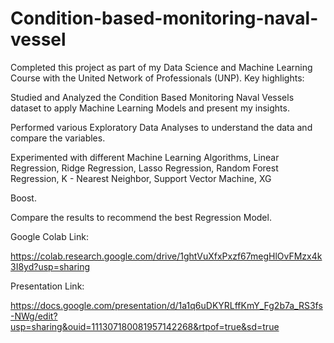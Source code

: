 # Condition-based-monitoring-naval-vessel

Completed this project as part of my Data Science and Machine Learning Course with the United Network of Professionals (UNP). Key highlights:

Studied and Analyzed the Condition Based Monitoring Naval Vessels dataset to apply Machine Learning Models and present my insights.

Performed various Exploratory Data Analyses to understand the data and compare the variables.

Experimented with different Machine Learning Algorithms, Linear Regression, Ridge Regression, Lasso Regression, Random Forest Regression, K - Nearest Neighbor, Support Vector Machine, XG

Boost.

Compare the results to recommend the best Regression Model.

Google Colab Link:

https://colab.research.google.com/drive/1ghtVuXfxPxzf67megHlOvFMzx4k3I8yd?usp=sharing

Presentation Link:

https://docs.google.com/presentation/d/1a1q6uDKYRLffKmY_Fg2b7a_RS3fs-NWg/edit?usp=sharing&ouid=111307180081957142268&rtpof=true&sd=true
